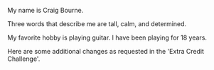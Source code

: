 My name is Craig Bourne.

Three words that describe me are tall, calm, and determined.

My favorite hobby is playing guitar. I have been playing for 18 years.

Here are some additional changes as requested in the 'Extra Credit Challenge'.